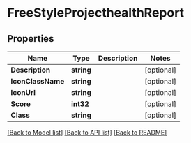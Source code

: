 # FreeStyleProjecthealthReport

## Properties
Name | Type | Description | Notes
------------ | ------------- | ------------- | -------------
**Description** | **string** |  | [optional] 
**IconClassName** | **string** |  | [optional] 
**IconUrl** | **string** |  | [optional] 
**Score** | **int32** |  | [optional] 
**Class** | **string** |  | [optional] 

[[Back to Model list]](../README.md#documentation-for-models) [[Back to API list]](../README.md#documentation-for-api-endpoints) [[Back to README]](../README.md)


